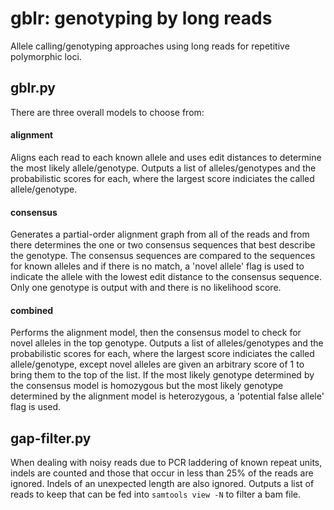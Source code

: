 # gblr: genotyping by long reads

Allele calling/genotyping approaches using long reads for repetitive polymorphic loci.

## gblr.py
There are three overall models to choose from: 

#### alignment
Aligns each read to each known allele and uses edit distances to determine the most likely allele/genotype. Outputs a list of alleles/genotypes and the probabilistic scores for each, where the largest score indiciates the called allele/genotype.

#### consensus
Generates a partial-order alignment graph from all of the reads and from there determines the one or two consensus sequences that best describe the genotype. The consensus sequences are compared to the sequences for known alleles and if there is no match, a 'novel allele' flag is used to indicate the allele with the lowest edit distance to the consensus sequence. Only one genotype is output with and there is no likelihood score.

#### combined
Performs the alignment model, then the consensus model to check for novel alleles in the top genotype. Outputs a list of alleles/genotypes and the probabilistic scores for each, where the largest score indiciates the called allele/genotype, except novel alleles are given an arbitrary score of 1 to bring them to the top of the list. If the most likely genotype determined by the consensus model is homozygous but the most likely genotype determined by the alignment model is heterozygous, a 'potential false allele' flag is used.

## gap-filter.py
When dealing with noisy reads due to PCR laddering of known repeat units, indels are counted and those that occur in less than 25% of the reads are ignored. Indels of an unexpected length are also ignored. Outputs a list of reads to keep that can be fed into `samtools view -N` to filter a bam file.
